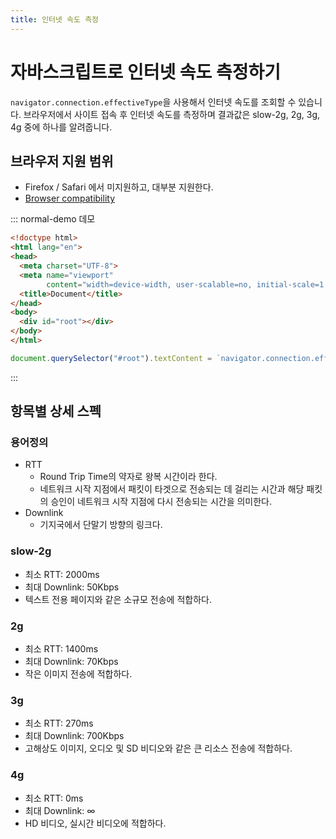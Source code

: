 ```yaml
---
title: 인터넷 속도 측정
---
```

# 자바스크립트로 인터넷 속도 측정하기
`navigator.connection.effectiveType`을 사용해서 인터넷 속도를 조회할 수 있습니다. 브라우저에서 사이트 접속 후 인터넷 속도를 측정하며 결과값은 slow-2g, 2g, 3g, 4g 중에 하나를 알려줍니다.

## 브라우저 지원 범위
- Firefox / Safari 에서 미지원하고, 대부분 지원한다.
- [Browser compatibility](https://developer.mozilla.org/en-US/docs/Web/API/NetworkInformation/effectiveType#browser_compatibility)

::: normal-demo 데모

```html
<!doctype html>
<html lang="en">
<head>
  <meta charset="UTF-8">
  <meta name="viewport"
        content="width=device-width, user-scalable=no, initial-scale=1.0, maximum-scale=1.0, minimum-scale=1.0">
  <title>Document</title>
</head>
<body>
  <div id="root"></div>
</body>
</html>
```

```js
document.querySelector("#root").textContent = `navigator.connection.effectiveType: ${navigator.connection.effectiveType}`;
```

:::

## 항목별 상세 스펙
### 용어정의
- RTT
  - Round Trip Time의 약자로 왕복 시간이라 한다.
  - 네트워크 시작 지점에서 패킷이 타겟으로 전송되는 데 걸리는 시간과 해당 패킷의 승인이 네트워크 시작 지점에 다시 전송되는 시간을 의미한다.
- Downlink
  - 기지국에서 단말기 방향의 링크다.

### slow-2g
- 최소 RTT: 2000ms
- 최대 Downlink: 50Kbps
- 텍스트 전용 페이지와 같은 소규모 전송에 적합하다.

### 2g
- 최소 RTT: 1400ms
- 최대 Downlink: 70Kbps
- 작은 이미지 전송에 적합하다.

### 3g
- 최소 RTT: 270ms
- 최대 Downlink: 700Kbps
- 고해상도 이미지, 오디오 및 SD 비디오와 같은 큰 리소스 전송에 적합하다.

### 4g
- 최소 RTT: 0ms
- 최대 Downlink: ∞
- HD 비디오, 실시간 비디오에 적합하다.
